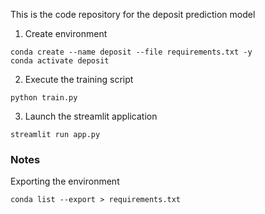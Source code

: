 This is the code repository for the deposit prediction model

1. Create environment
```
conda create --name deposit --file requirements.txt -y
conda activate deposit
```

2. Execute the training script
```
python train.py
```

3. Launch the streamlit application
```
streamlit run app.py
```


### Notes

Exporting the environment

```
conda list --export > requirements.txt
```

